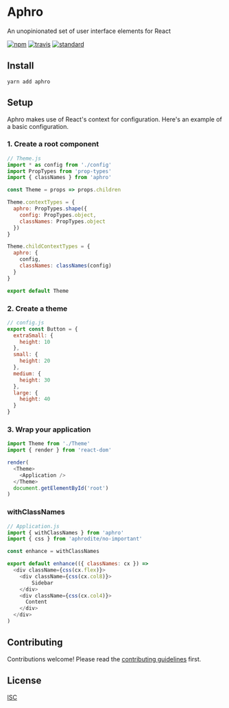 # Aphro

An unopinionated set of user interface elements for React

[![npm][npm-image]][npm-url]
[![travis][travis-image]][travis-url]
[![standard][standard-image]][standard-url]

[npm-image]: https://img.shields.io/npm/v/aphro.svg?style=flat-square
[npm-url]: https://www.npmjs.com/package/aphro
[travis-image]: https://img.shields.io/travis/bentatum/aphro.svg?style=flat-square
[travis-url]: https://travis-ci.org/bentatum/aphro
[standard-image]: https://img.shields.io/badge/code%20style-standard-brightgreen.svg?style=flat-square
[standard-url]: http://npm.im/standard

## Install

```
yarn add aphro
```

## Setup
Aphro makes use of React's context for configuration. Here's an example of a basic configuration.

### 1. Create a root component

```js
// Theme.js
import * as config from './config'
import PropTypes from 'prop-types'
import { classNames } from 'aphro'

const Theme = props => props.children

Theme.contextTypes = {
  aphro: PropTypes.shape({
    config: PropTypes.object,
    classNames: PropTypes.object
  })
}

Theme.childContextTypes = {
  aphro: { 
    config,
    classNames: classNames(config)
  }
}

export default Theme
```

### 2. Create a theme

```js
// config.js
export const Button = {
  extraSmall: {
    height: 10
  },
  small: {
    height: 20
  },
  medium: {
    height: 30
  },
  large: {
    height: 40
  }
}
```

### 3. Wrap your application

```js
import Theme from './Theme'
import { render } from 'react-dom'

render(
  <Theme>
    <Application />
  </Theme>
  document.getElementById('root')
)
```

### withClassNames

```js
// Application.js
import { withClassNames } from 'aphro'
import { css } from 'aphrodite/no-important'

const enhance = withClassNames

export default enhance(({ classNames: cx }) =>
  <div className={css(cx.flex)}>
    <div className={css(cx.col8)}>
        Sidebar
    </div>
    <div className={css(cx.col4)}>
      Content
    </div>
  </div>
)
```

## Contributing

Contributions welcome! Please read the [contributing guidelines](CONTRIBUTING.md) first.

## License

[ISC](LICENSE.md)
